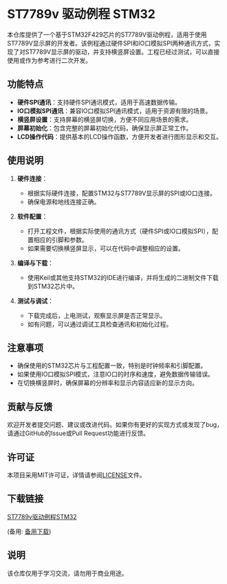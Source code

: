 # ST7789v 驱动例程 STM32

本仓库提供了一个基于STM32F429芯片的ST7789V驱动例程，适用于使用ST7789V显示屏的开发者。该例程通过硬件SPI和IO口模拟SPI两种通讯方式，实现了对ST7789V显示屏的驱动，并支持横竖屏设置。工程已经过测试，可以直接使用或作为参考进行二次开发。

## 功能特点

- **硬件SPI通讯**：支持硬件SPI通讯模式，适用于高速数据传输。
- **IO口模拟SPI通讯**：兼容IO口模拟SPI通讯模式，适用于资源有限的场景。
- **横竖屏设置**：支持屏幕的横竖屏切换，方便不同应用场景的需求。
- **屏幕初始化**：包含完整的屏幕初始化代码，确保显示屏正常工作。
- **LCD操作代码**：提供基本的LCD操作函数，方便开发者进行图形显示和交互。

## 使用说明

1. **硬件连接**：
   - 根据实际硬件连接，配置STM32与ST7789V显示屏的SPI或IO口连接。
   - 确保电源和地线连接正确。

2. **软件配置**：
   - 打开工程文件，根据实际使用的通讯方式（硬件SPI或IO口模拟SPI），配置相应的引脚和参数。
   - 如果需要切换横竖屏显示，可以在代码中调整相应的设置。

3. **编译与下载**：
   - 使用Keil或其他支持STM32的IDE进行编译，并将生成的二进制文件下载到STM32芯片中。

4. **测试与调试**：
   - 下载完成后，上电测试，观察显示屏是否正常显示。
   - 如有问题，可以通过调试工具检查通讯和初始化过程。

## 注意事项

- 确保使用的STM32芯片与工程配置一致，特别是时钟频率和引脚配置。
- 如果使用IO口模拟SPI模式，注意IO口的时序和速度，避免数据传输错误。
- 在切换横竖屏时，确保屏幕的分辨率和显示内容适应新的显示方向。

## 贡献与反馈

欢迎开发者提交问题、建议或改进代码。如果你有更好的实现方式或发现了bug，请通过GitHub的Issue或Pull Request功能进行反馈。

## 许可证

本项目采用MIT许可证，详情请参阅[LICENSE](LICENSE)文件。

## 下载链接
[ST7789v驱动例程STM32](https://pan.quark.cn/s/99e13471b650) 

(备用: [备用下载](https://pan.baidu.com/s/1Mnl-cFV0tQZdU8Kqi7G-3Q?pwd=1234))

## 说明

该仓库仅用于学习交流，请勿用于商业用途。
